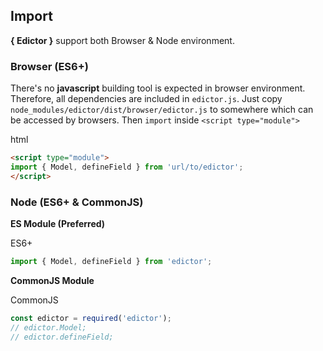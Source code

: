 <h2 id="import">Import</h2>

**{ Edictor }** support both Browser & Node environment.

<h3 id="import-browser">Browser (ES6+)</h3>

There's no **javascript** building tool is expected in browser environment.
Therefore, all dependencies are included in `edictor.js`.
Just copy `node_modules/edictor/dist/browser/edictor.js` to somewhere
which can be accessed by browsers. Then `import` inside `<script type="module">`

<el-title-code>html</el-title-code>
```html
<script type="module">
import { Model, defineField } from 'url/to/edictor';
</script>
```


<h3 id="import-node">Node (ES6+ & CommonJS)</h3>

**ES Module (Preferred)**

<el-title-code>ES6+</el-title-code>
```js
import { Model, defineField } from 'edictor';
```

**CommonJS Module**

<el-title-code>CommonJS</el-title-code>
```js
const edictor = required('edictor');
// edictor.Model;
// edictor.defineField; 
```

</div>